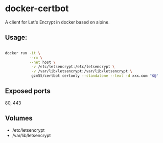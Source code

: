 # docker-certbot
A client for Let's Encrypt in docker based on alpine.

## Usage:

```Bash

docker run -it \
           --rm \
           --net host \
            -v /etc/letsencrypt:/etc/letsencrypt \
            -v /var/lib/letsencrypt:/var/lib/letsencrypt \
            gzm55/certbot certonly --standalone --text -d xxx.com "$@"
```

## Exposed ports

80, 443

## Volumes

* /etc/letsencrypt
* /var/lib/letsencrypt
